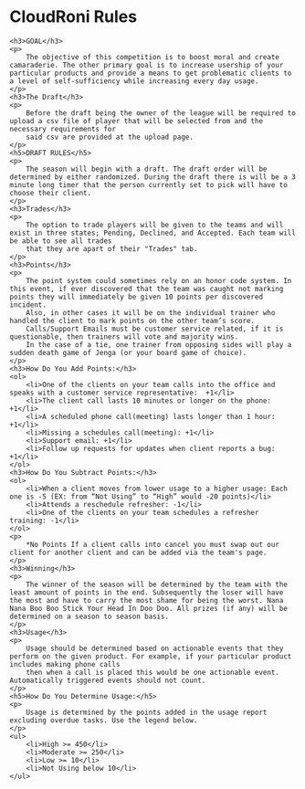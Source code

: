 # CloudRoni Rules
    <h3>GOAL</h3>
    <p>
        The objective of this competition is to boost moral and create camaraderie. The other primary goal is to increase usership of your particular products and provide a means to get problematic clients to a level of self-sufficiency while increasing every day usage.
    </p>
    <h3>The Draft</h3>
    <p>
        Before the draft being the owner of the league will be required to upload a csv file of player that will be selected from and the necessary requirements for 
        said csv are provided at the upload page.
    </p>
    <h5>DRAFT RULES</h5>
    <p>
        The season will begin with a draft. The draft order will be determined by either randomized. During the draft there is will be a 3 minute long timer that the person currently set to pick will have to choose their client.
    </p>
    <h3>Trades</h3>
    <p>
        The option to trade players will be given to the teams and will exist in three states; Pending, Declined, and Accepted. Each team will be able to see all trades 
        that they are apart of their "Trades" tab.
    </p>
    <h3>Points</h3>
    <p>
        The point system could sometimes rely on an honor code system. In this event, if ever discovered that the team was caught not marking points they will immediately be given 10 points per discovered incident. 
        Also, in other cases it will be on the individual trainer who handled the client to mark points on the other team’s score. 
        Calls/Support Emails must be customer service related, if it is questionable, then trainers will vote and majority wins. 
        In the case of a tie, one trainer from opposing sides will play a sudden death game of Jenga (or your board game of choice).
    </p>
    <h3>How Do You Add Points:</h3>
    <ol>
        <li>One of the clients on your team calls into the office and speaks with a customer service representative:  +1</li>
        <li>The client call lasts 10 minutes or longer on the phone: +1</li>
        <li>A scheduled phone call(meeting) lasts longer than 1 hour: +1</li>
        <li>Missing a schedules call(meeting): +1</li>
        <li>Support email: +1</li>
        <li>Follow up requests for updates when client reports a bug: +1</li>
    </ol>
    <h3>How Do You Subtract Points:</h3>
    <ol>
        <li>When a client moves from lower usage to a higher usage: Each one is -5 (EX: from “Not Using” to “High” would -20 points)</li>
        <li>Attends a reschedule refresher: -1</li>
        <li>One of the clients on your team schedules a refresher training: -1</li>
    </ol>
    <p>
        *No Points If a client calls into cancel you must swap out our client for another client and can be added via the team's page.
    </p>
    <h3>Winning</h3>
    <p>
        The winner of the season will be determined by the team with the least amount of points in the end. Subsequently the loser will have the most and have to carry the most shame for being the worst. Nana Nana Boo Boo Stick Your Head In Doo Doo. All prizes (if any) will be determined on a season to season basis.
    </p>
    <h3>Usage</h3>
    <p>
        Usage should be determined based on actionable events that they perform on the given product. For example, if your particular product includes making phone calls
        then when a call is placed this would be one actionable event. Automatically triggered events should not count.
    </p>
    <h5>How Do You Determine Usage:</h5>
    <p>
        Usage is determined by the points added in the usage report excluding overdue tasks. Use the legend below.
    </p>
    <ul>
        <li>High >= 450</li>
        <li>Moderate >= 250</li>
        <li>Low >= 10</li>
        <li>Not Using below 10</li>
    </ul>
